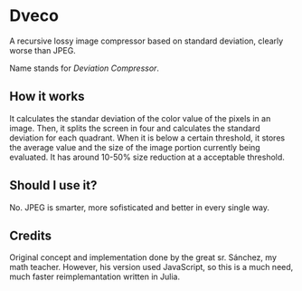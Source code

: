 # Dveco
A recursive lossy image compressor based on standard deviation, clearly worse than JPEG.

Name stands for *Deviation Compressor*. 

## How it works
It calculates the standar deviation of the color value of the pixels in an image. Then, it splits the screen in four and calculates the standard deviation for each quadrant. When it is below a certain threshold, it stores the average value and the size of the image portion currently being evaluated. It has around 10-50% size reduction at a acceptable threshold. 

## Should I use it?
No. JPEG is smarter, more sofisticated and better in every single way. 

## Credits

Original concept and implementation done by the great sr. Sánchez, my math teacher. However, his version used JavaScript, so this is a much need, much faster reimplemantation written in Julia. 
